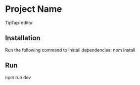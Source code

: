 # Project Name
TipTap-editor

## Installation
Run the following command to install dependencies:
npm install

## Run
npm run dev
